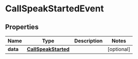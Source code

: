 

# CallSpeakStartedEvent


## Properties

Name | Type | Description | Notes
------------ | ------------- | ------------- | -------------
**data** | [**CallSpeakStarted**](CallSpeakStarted.md) |  |  [optional]



